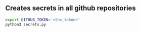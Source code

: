 ## Creates secrets in all github repositories

```bash
export GITHUB_TOKEN='<the_token>'
python3 secrets.py
```
